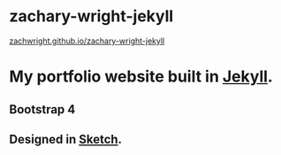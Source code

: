 # zachary-wright-jekyll

[zachwright.github.io/zachary-wright-jekyll](https://zachwright.github.io/zachary-wright-jekyll/)


# My portfolio website built in [Jekyll](https://jekyllrb.com/).
## Bootstrap 4
## Designed in [Sketch](https://sketchapp.com/).
